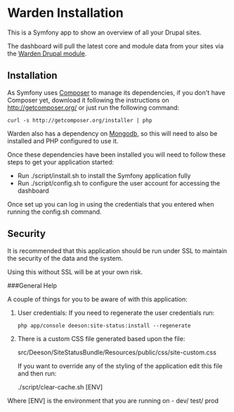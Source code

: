 Warden Installation
===================

This is a Symfony app to show an overview of all your Drupal sites.
 
The dashboard will pull the latest core and module data from your sites via the 
[Warden Drupal module][1].


Installation
------------

As Symfony uses [Composer][2] to manage its dependencies, if you don't have 
Composer yet, download it following the instructions on http://getcomposer.org/ 
or just run the following command:

    curl -s http://getcomposer.org/installer | php

Warden also has a dependency on [Mongodb][3], so this will need to also be 
installed and PHP configured to use it.

Once these dependencies have been installed you will need to follow these steps 
to get your application started: 

  * Run ./script/install.sh to install the Symfony application fully
  * Run ./script/config.sh to configure the user account for accessing the dashboard
  
Once set up you can log in using the credentials that you entered when running 
the config.sh command.

Security
--------

It is recommended that this application should be run under SSL to maintain 
the security of the data and the system.

Using this without SSL will be at your own risk.

###General Help

A couple of things for you to be aware of with this application:
 
  1. User credentials: If you need to regenerate the user credentials run:

         php app/console deeson:site-status:install --regenerate
    
  2. There is a custom CSS file generated based upon the file:

        src/Deeson/SiteStatusBundle/Resources/public/css/site-custom.css
     
     If you want to override any of the styling of the application edit this 
     file and then run: 

        ./script/clear-cache.sh [ENV]

Where [ENV] is the environment that you are running on - dev/ test/ prod

[1]:  https://www.drupal.org/projects/warden
[2]:  http://getcomposer.org/
[3]:  http://docs.mongodb.org/manual/